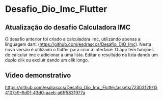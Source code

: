 # Desafio_Dio_Imc_Flutter

## Atualização do desafio Calculadora IMC
O desafio anterior foi criado a calculadora imc, utilizando apenas a linguagem dart. (https://github.com/esdrasccs/Desafio_DIO_Imc). Nesta nova versão é utilizado o flutter para criar a interface.  O app tem funções de calcular imc e adicionar a uma lista.
Editar o resultado na lista dando um duplo clik ou excluir dando um clik longo.

## Video demonstrativo
https://github.com/esdrasccs/Desafio_Dio_Imc_Flutter/assets/72303129/134107c9-6d0f-43d0-aaeb-a6ff5831977a


